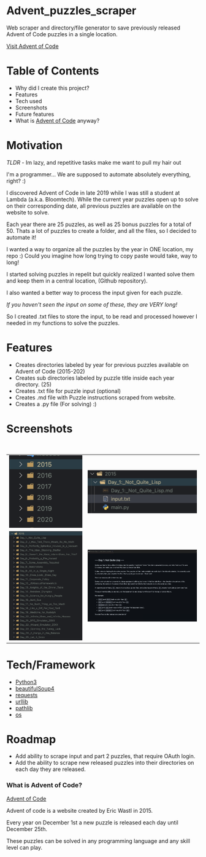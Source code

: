 # Advent_puzzles_scraper


Web scraper and directory/file generator to save previously released Advent of Code puzzles in a single location.


[Visit Advent of Code](https://adventofcode.com)

# Table of Contents
- Why did I create this project?
- Features
- Tech used
- Screenshots
- Future features
- What is [Advent of Code](https://adventofcode.com) anyway? 


# Motivation   
<em>TLDR</em> - Im lazy, and repetitive tasks make me want to pull my hair out

I'm a programmer... We are supposed to automate absolutely everything, right? :)


I discovered Advent of Code in late 2019 while I was still a student at Lambda (a.k.a. Bloomtech).
While the current year puzzles open up to solve on their corresponding date, all previous puzzles are available on the website to solve.

Each year there are 25 puzzles, as well as 25 bonus puzzles for a total of 50. Thats a lot of puzzles to create a folder, and all the files, so I decided to automate it!

I wanted a way to organize all the puzzles by the year in ONE location, my repo :)
Could you imagine how long trying to copy paste would take, way to long!

I started solving puzzles in repelit but quickly realized I wanted solve them and keep them in a central location, (Github repository).

I also wanted a better way to process the input given for each puzzle.

<em>If you haven't seen the input on some of these, they are VERY long!</em>

So I created .txt files to store the input, to be read and processed however I needed in my functions to solve the puzzles.



# Features


- Creates directories labeled by year for previous puzzles available on Advent of Code (2015-202)
- Creates sub directories labeled by puzzle title inside each year directory. (25)
- Creates .txt file for puzzle input (optional)
- Creates .md file with Puzzle instructions scraped from website.
- Creates a .py file (For solving) :) 

# Screenshots
</table>
<br>

<table width='100%' align='center'>
<tr>
<td><img src='images/year_directories.png'></td>
<td><img src='images/puzzle_file.png'  ></td>

</tr>
<tr>
<td><img src='images/puzzle_sub_directories.png' ></td>
<td><img src='images/puzzle_readme.png'></td>
</tr>
<!-- <td><img src='images/puzzle_file.png' ></td> -->

</tr>
</table>



# Tech/Framework

- [Python3](https://www.python.org/downloads/)
- [beautifulSoup4](https://pypi.org/project/beautifulsoup4/)
- [requests](https://pypi.org/project/requests/)
- [urllib](https://docs.python.org/3/library/urllib.html)
- [pathlib](https://docs.python.org/3/library/pathlib.html)
- [os](https://docs.python.org/3/library/os.html)

# Roadmap

- Add ability to scrape input and part 2 puzzles, that require OAuth login.
- Add the ability to scrape new released puzzles into their directories on each day they are released.


### What is Advent of Code?

[Advent of Code](https://adventofcode.com)

Advent of code is a website created by Eric Wastl in 2015.

Every year on December 1st a new puzzle is released each day until December 25th.

These puzzles can be solved in any programming language and any skill level can play.
